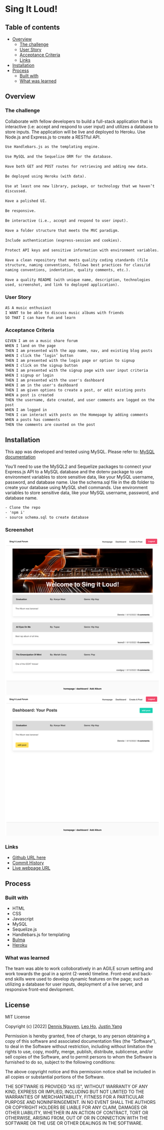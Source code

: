 # Sing It Loud!

## Table of contents

- [Overview](#overview)
  - [The challenge](#the-challenge)
  - [User Story](#user-story)
  - [Acceptance Criteria](#acceptance-criteria)
  - [Links](#links)
- [Installation](#installation)
- [Process](#process)
  - [Built with](#built-with)
  - [What was learned](#what-i-learned)

## Overview

### The challenge

Collaborate with fellow developers to build a full-stack application that is interactive (i.e: accept and respond to user input) and utilizes a database to store inputs. The application will be live and deployed to Heroku.
Use Node.js and Express.js to create a RESTful API.

    Use Handlebars.js as the templating engine.

    Use MySQL and the Sequelize ORM for the database.

    Have both GET and POST routes for retrieving and adding new data.

    Be deployed using Heroku (with data).

    Use at least one new library, package, or technology that we haven’t discussed.

    Have a polished UI.

    Be responsive.

    Be interactive (i.e., accept and respond to user input).

    Have a folder structure that meets the MVC paradigm.

    Include authentication (express-session and cookies).

    Protect API keys and sensitive information with environment variables.

    Have a clean repository that meets quality coding standards (file structure, naming conventions, follows best practices for class/id naming conventions, indentation, quality comments, etc.).

    Have a quality README (with unique name, description, technologies used, screenshot, and link to deployed application).

### User Story

    AS A music enthusiast 
    I WANT to be able to discuss music albums with friends
    SO THAT I can have fun and learn

### Acceptance Criteria
    GIVEN I am on a music share forum
    WHEN I land on the page
    THEN I am presented with the app name, nav, and existing blog posts
    WHEN I click the ‘login’ button
    THEN I am presented with the login page or option to signup
    WHEN I click on the signup button
    THEN I am presented with the signup page with user input criteria
    WHEN I signup or login
    THEN I am presented with the user's dashboard
    WHEN I am in the user's dashboard
    THEN I am given options to create a post, or edit existing posts
    WHEN a post is created
    THEN the username, date created, and user comments are logged on the post
    WHEN I am logged in
    THEN I can interact with posts on the Homepage by adding comments
    WHEN a posts has comments
    THEN the comments are counted on the post


## Installation
  This app was developed and tested using MySQL. Please refer to: [MySQL documentation](https://dev.mysql.com/doc/mysql-installation-excerpt/5.7/en/)
  
  You’ll need to use the MySQL2 and Sequelize packages to connect your Express.js API to a MySQL database and the dotenv package to use environment variables to store sensitive data, like your MySQL username, password, and database name.
  Use the schema.sql file in the db folder to create your database using MySQL shell commands. Use environment variables to store sensitive data, like your MySQL username, password, and database name.

    
    - Clone the repo
    - 'npm i'
    - source schema.sql to create database
    
### Screenshot

![homepage](public/images/homepage.png)
![dashboard](public/images/dashboard.png)


### Links

- [Github URL here](https://github.com/dnsnguy08/sing_it_loud)
- [Commit History](https://github.com/justiny8/Project-2-music)
- [Live webpage URL](https://sing-it-loud.herokuapp.com/)

## Process

### Built with
- HTML
- CSS
- Javascript
- MySQL
- Sequelize.js
- Handlebars.js for templating
- [Bulma](https://bulma.io/documentation/)
- [Heroku](https://id.heroku.com/)
### What was learned
The team was able to work colloboratively in an AGILE scrum setting and work towards the goal in a sprint (2-week) timeline. Front-end and back-end skills were used to develop dynamic features on the page; such as utilizing a database for user inputs, deployment of a live server, and responsive front-end devlopment. 

## License
MIT License

Copyright (c) [2022] [Dennis Nguyen](https://github.com/dnsnguy08), [Leo Ho](), [Justin Yang]()

Permission is hereby granted, free of charge, to any person obtaining a copy
of this software and associated documentation files (the "Software"), to deal
in the Software without restriction, including without limitation the rights
to use, copy, modify, merge, publish, distribute, sublicense, and/or sell
copies of the Software, and to permit persons to whom the Software is
furnished to do so, subject to the following conditions:

The above copyright notice and this permission notice shall be included in all
copies or substantial portions of the Software.

THE SOFTWARE IS PROVIDED "AS IS", WITHOUT WARRANTY OF ANY KIND, EXPRESS OR
IMPLIED, INCLUDING BUT NOT LIMITED TO THE WARRANTIES OF MERCHANTABILITY,
FITNESS FOR A PARTICULAR PURPOSE AND NONINFRINGEMENT. IN NO EVENT SHALL THE
AUTHORS OR COPYRIGHT HOLDERS BE LIABLE FOR ANY CLAIM, DAMAGES OR OTHER
LIABILITY, WHETHER IN AN ACTION OF CONTRACT, TORT OR OTHERWISE, ARISING FROM,
OUT OF OR IN CONNECTION WITH THE SOFTWARE OR THE USE OR OTHER DEALINGS IN THE
SOFTWARE.
